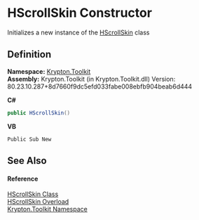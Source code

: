 # HScrollSkin Constructor


Initializes a new instance of the <a href="ac03b8c3-1d4d-0a3f-48df-8f7189a1781a.md">HScrollSkin</a> class



## Definition
**Namespace:** <a href="79d2eac2-21f4-54ff-7552-b20c33c30600.md">Krypton.Toolkit</a>  
**Assembly:** Krypton.Toolkit (in Krypton.Toolkit.dll) Version: 80.23.10.287+8d7660f9dc5efd033fabe008ebfb904beab6d444

**C#**
``` C#
public HScrollSkin()
```
**VB**
``` VB
Public Sub New
```



## See Also


#### Reference
<a href="ac03b8c3-1d4d-0a3f-48df-8f7189a1781a.md">HScrollSkin Class</a>  
<a href="794f7fb0-6150-f7a9-3d43-0b7bc2579959.md">HScrollSkin Overload</a>  
<a href="79d2eac2-21f4-54ff-7552-b20c33c30600.md">Krypton.Toolkit Namespace</a>  
